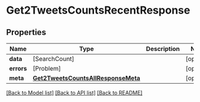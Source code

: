 # Get2TweetsCountsRecentResponse

## Properties
Name | Type | Description | Notes
------------ | ------------- | ------------- | -------------
**data** | [SearchCount] |  | [optional] 
**errors** | [Problem] |  | [optional] 
**meta** | [**Get2TweetsCountsAllResponseMeta**](Get2TweetsCountsAllResponseMeta.md) |  | [optional] 

[[Back to Model list]](../README.md#documentation-for-models) [[Back to API list]](../README.md#documentation-for-api-endpoints) [[Back to README]](../README.md)


